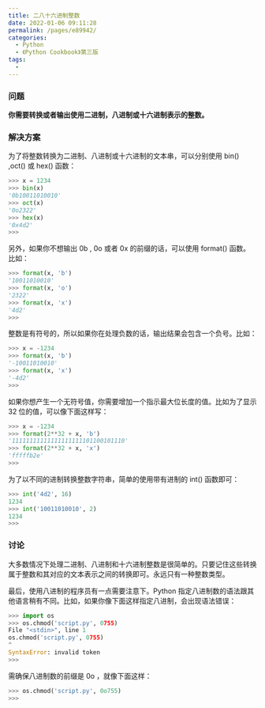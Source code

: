 ```yaml
---
title: 二八十六进制整数
date: 2022-01-06 09:11:28
permalink: /pages/e89942/
categories:
  - Python
  - 《Python Cookbook》第三版
tags:
  -
---
```


### 问题

**你需要转换或者输出使用二进制，八进制或十六进制表示的整数。**

### 解决方案

为了将整数转换为二进制、八进制或十六进制的文本串，可以分别使用 bin() ,oct() 或 hex() 函数：

```python
>>> x = 1234
>>> bin(x)
'0b10011010010'
>>> oct(x)
'0o2322'
>>> hex(x)
'0x4d2'
>>>
```

另外，如果你不想输出 0b , 0o 或者 0x 的前缀的话，可以使用 format() 函数。比如：

```python
>>> format(x, 'b')
'10011010010'
>>> format(x, 'o')
'2322'
>>> format(x, 'x')
'4d2'
>>>
```

整数是有符号的，所以如果你在处理负数的话，输出结果会包含一个负号。比如：

```python
>>> x = -1234
>>> format(x, 'b')
'-10011010010'
>>> format(x, 'x')
'-4d2'
>>>
```

如果你想产生一个无符号值，你需要增加一个指示最大位长度的值。比如为了显示32 位的值，可以像下面这样写：

```python
>>> x = -1234
>>> format(2**32 + x, 'b')
'11111111111111111111101100101110'
>>> format(2**32 + x, 'x')
'fffffb2e'
>>>
```

为了以不同的进制转换整数字符串，简单的使用带有进制的 int() 函数即可：

```python
>>> int('4d2', 16)
1234
>>> int('10011010010', 2)
1234
>>>
```

### 讨论

大多数情况下处理二进制、八进制和十六进制整数是很简单的。只要记住这些转换属于整数和其对应的文本表示之间的转换即可。永远只有一种整数类型。

最后，使用八进制的程序员有一点需要注意下。Python 指定八进制数的语法跟其他语言稍有不同。比如，如果你像下面这样指定八进制，会出现语法错误：

```python
>>> import os
>>> os.chmod('script.py', 0755)
File "<stdin>", line 1
os.chmod('script.py', 0755)
^
SyntaxError: invalid token
>>>
```

需确保八进制数的前缀是 0o ，就像下面这样：

```python
>>> os.chmod('script.py', 0o755)
>>>
```

